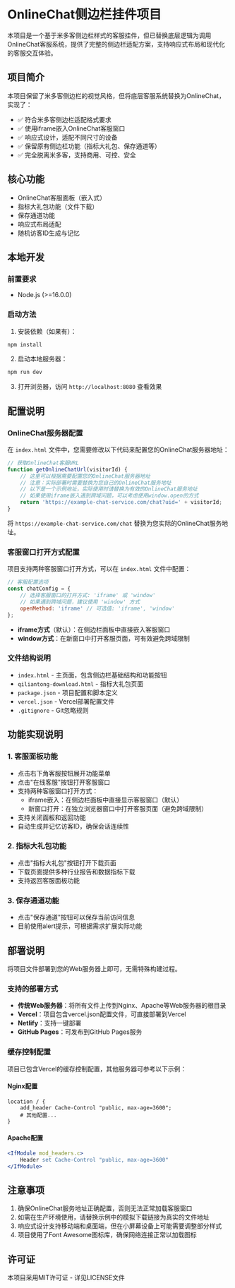 # OnlineChat侧边栏挂件项目

本项目是一个基于米多客侧边栏样式的客服挂件，但已替换底层逻辑为调用OnlineChat客服系统，提供了完整的侧边栏适配方案，支持响应式布局和现代化的客服交互体验。

## 项目简介

本项目保留了米多客侧边栏的视觉风格，但将底层客服系统替换为OnlineChat，实现了：

- ✅ 符合米多客侧边栏适配格式要求
- ✅ 使用iframe嵌入OnlineChat客服窗口
- ✅ 响应式设计，适配不同尺寸的设备
- ✅ 保留原有侧边栏功能（指标大礼包、保存通道等）
- ✅ 完全脱离米多客，支持商用、可控、安全

## 核心功能

- OnlineChat客服面板（嵌入式）
- 指标大礼包功能（文件下载）
- 保存通道功能
- 响应式布局适配
- 随机访客ID生成与记忆

## 本地开发

### 前置要求

- Node.js (>=16.0.0)

### 启动方法

1. 安装依赖（如果有）：
```bash
npm install
```

2. 启动本地服务器：
```bash
npm run dev
```

3. 打开浏览器，访问 `http://localhost:8080` 查看效果

## 配置说明

### OnlineChat服务器配置

在 `index.html` 文件中，您需要修改以下代码来配置您的OnlineChat服务器地址：

```javascript
// 获取OnlineChat客服URL
function getOnlineChatUrl(visitorId) {
    // 这里可以根据需要配置您的OnlineChat服务器地址
    // 注意：实际部署时需要替换为您自己的OnlineChat服务地址
    // 以下是一个示例地址，实际使用时请替换为有效的OnlineChat服务地址
    // 如果使用iframe嵌入遇到跨域问题，可以考虑使用window.open的方式
    return 'https://example-chat-service.com/chat?uid=' + visitorId;
}
```

将 `https://example-chat-service.com/chat` 替换为您实际的OnlineChat服务地址。

### 客服窗口打开方式配置

项目支持两种客服窗口打开方式，可以在 `index.html` 文件中配置：

```javascript
// 客服配置选项
const chatConfig = {
    // 选择客服窗口的打开方式: 'iframe' 或 'window'
    // 如果遇到跨域问题，建议使用 'window' 方式
    openMethod: 'iframe' // 可选值: 'iframe', 'window'
};
```

- **iframe方式**（默认）：在侧边栏面板中直接嵌入客服窗口
- **window方式**：在新窗口中打开客服页面，可有效避免跨域限制

### 文件结构说明

- `index.html` - 主页面，包含侧边栏基础结构和功能按钮
- `qiliantong-download.html` - 指标大礼包页面
- `package.json` - 项目配置和脚本定义
- `vercel.json` - Vercel部署配置文件
- `.gitignore` - Git忽略规则

## 功能实现说明

### 1. 客服面板功能

- 点击右下角客服按钮展开功能菜单
- 点击"在线客服"按钮打开客服窗口
- 支持两种客服窗口打开方式：
  - iframe嵌入：在侧边栏面板中直接显示客服窗口（默认）
  - 新窗口打开：在独立浏览器窗口中打开客服页面（避免跨域限制）
- 支持关闭面板和返回功能
- 自动生成并记忆访客ID，确保会话连续性

### 2. 指标大礼包功能

- 点击"指标大礼包"按钮打开下载页面
- 下载页面提供多种行业报告和数据指标下载
- 支持返回客服面板功能

### 3. 保存通道功能

- 点击"保存通道"按钮可以保存当前访问信息
- 目前使用alert提示，可根据需求扩展实际功能

## 部署说明

将项目文件部署到您的Web服务器上即可，无需特殊构建过程。

### 支持的部署方式

- **传统Web服务器**：将所有文件上传到Nginx、Apache等Web服务器的根目录
- **Vercel**：项目包含vercel.json配置文件，可直接部署到Vercel
- **Netlify**：支持一键部署
- **GitHub Pages**：可发布到GitHub Pages服务

### 缓存控制配置

项目已包含Vercel的缓存控制配置，其他服务器可参考以下示例：

#### Nginx配置
```nginx
location / {
    add_header Cache-Control "public, max-age=3600";
    # 其他配置...
}
```

#### Apache配置
```apache
<IfModule mod_headers.c>
    Header set Cache-Control "public, max-age=3600"
</IfModule>
```

## 注意事项

1. 确保OnlineChat服务地址正确配置，否则无法正常加载客服窗口
2. 如需在生产环境使用，请替换示例中的模拟下载链接为真实的文件地址
3. 响应式设计支持移动端和桌面端，但在小屏幕设备上可能需要调整部分样式
4. 项目使用了Font Awesome图标库，确保网络连接正常以加载图标

## 许可证

本项目采用MIT许可证 - 详见LICENSE文件
